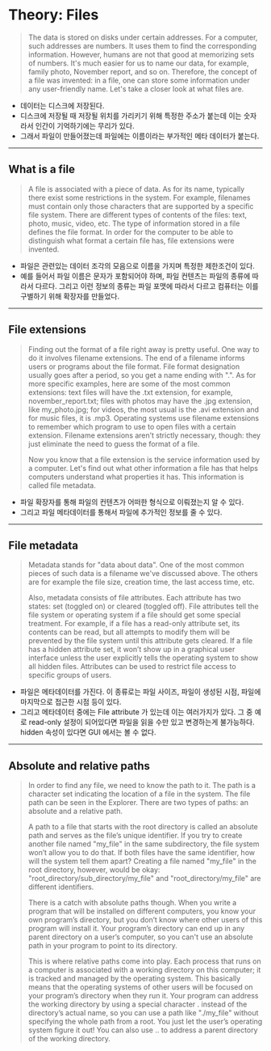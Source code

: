 # Theory: Files

> The data is stored on disks under certain addresses. For a computer, such addresses are numbers. It uses them to find the corresponding information. However, humans are not that good at memorizing sets of numbers. It's much easier for us to name our data, for example, family photo, November report, and so on. Therefore, the concept of a file was invented: in a file, one can store some information under any user-friendly name. Let's take a closer look at what files are.

- 데이터는 디스크에 저장된다.
- 디스크에 저장될 때 저장될 위치를 가리키기 위해 특정한 주소가 붙는데 이는 숫자라서 인간이 기억하기에는 무리가 있다.
- 그래서 파일이 만들어졌는데 파일에는 이름이라는 부가적인 메타 데이터가 붙는다.

***

## What is a file

> A file is associated with a piece of data. As for its name, typically there exist some restrictions in the system. For example, filenames must contain only those characters that are supported by a specific file system. There are different types of contents of the files: text, photo, music, video, etc. The type of information stored in a file defines the file format. In order for the computer to be able to distinguish what format a certain file has, file extensions were invented.

- 파일은 관련있는 데이터 조각의 모음으로 이름을 가지며 특정한 제한조건이 있다.
- 예를 들어서 파일 이름은 문자가 포함되어야 하며, 파일 컨텐츠는 파일의 종류에 따라서 다르다. 그리고 이런 정보의 종류는 파일 포맷에 따라서 다르고 컴퓨터는 이를 구별하기 위해 확장자를 만들었다.

***

## File extensions

> Finding out the format of a file right away is pretty useful. One way to do it involves filename extensions. The end of a filename informs users or programs about the file format. File format designation usually goes after a period, so you get a name ending with ".<extension>". As for more specific examples, here are some of the most common extensions: text files will have the .txt extension, for example, november_report.txt; files with photos may have the .jpg extension, like my_photo.jpg; for videos, the most usual is the .avi extension and for music files, it is .mp3. Operating systems use filename extensions to remember which program to use to open files with a certain extension. Filename extensions aren’t strictly necessary, though: they just eliminate the need to guess the format of a file.
>
> Now you know that a file extension is the service information used by a computer. Let's find out what other information a file has that helps computers understand what properties it has. This information is called file metadata.

- 파일 확장자를 통해 파일의 컨텐츠가 어떠한 형식으로 이뤄졌는지 알 수 있다.
- 그리고 파일 메타데이터를 통해서 파일에 추가적인 정보를 줄 수 있다.

***

## File metadata

> Metadata stands for "data about data". One of the most common pieces of such data is a filename we've discussed above. The others are for example the file size, creation time, the last access time, etc.
> 
> Also, metadata consists of file attributes. Each attribute has two states: set (toggled on) or cleared (toggled off). File attributes tell the file system or operating system if a file should get some special treatment. For example, if a file has a read-only attribute set, its contents can be read, but all attempts to modify them will be prevented by the file system until this attribute gets cleared. If a file has a hidden attribute set, it won’t show up in a graphical user interface unless the user explicitly tells the operating system to show all hidden files. Attributes can be used to restrict file access to specific groups of users.

- 파일은 메타데이터를 가진다. 이 종류로는 파일 사이즈, 파일이 생성된 시점, 파일에 마지막으로 접근한 시점 등이 있다.
- 그리고 메타데이터 중에는 File attribute 가 있는데 이는 여러가지가 있다. 그 중 예로 read-only 설정이 되어있다면 파일을 읽을 수만 있고 변경하는게 불가능하다. hidden 속성이 있다면 GUI 에서는 볼 수 없다.

***

## Absolute and relative paths

> In order to find any file, we need to know the path to it. The path is a character set indicating the location of a file in the system. The file path can be seen in the Explorer. There are two types of paths: an absolute and a relative path.
>
> A path to a file that starts with the root directory is called an absolute path and serves as the file’s unique identifier. If you try to create another file named "my_file" in the same subdirectory, the file system won’t allow you to do that. If both files have the same identifier, how will the system tell them apart? Creating a file named "my_file" in the root directory, however, would be okay: "root_directory/sub_directory/my_file" and "root_directory/my_file" are different identifiers.
>
> There is a catch with absolute paths though. When you write a program that will be installed on different computers, you know your own program’s directory, but you don’t know where other users of this program will install it. Your program’s directory can end up in any parent directory on a user’s computer, so you can't use an absolute path in your program to point to its directory.
>
> This is where relative paths come into play. Each process that runs on a computer is associated with a working directory on this computer; it is tracked and managed by the operating system. This basically means that the operating systems of other users will be focused on your program’s directory when they run it. Your program can address the working directory by using a special character . instead of the directory’s actual name, so you can use a path like "./my_file" without specifying the whole path from a root. You just let the user’s operating system figure it out! You can also use .. to address a parent directory of the working directory.

